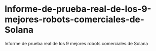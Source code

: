 # Informe-de-prueba-real-de-los-9-mejores-robots-comerciales-de-Solana
Informe de prueba real de los 9 mejores robots comerciales de Solana
